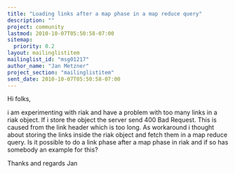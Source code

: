 ```yaml
---
title: "Loading links after a map phase in a map reduce query"
description: ""
project: community
lastmod: 2010-10-07T05:50:58-07:00
sitemap:
  priority: 0.2
layout: mailinglistitem
mailinglist_id: "msg01217"
author_name: "Jan Metzner"
project_section: "mailinglistitem"
sent_date: 2010-10-07T05:50:58-07:00
---
```



Hi folks,

i am experimenting with riak and have a problem with too many links in a
riak object.
If i store the object the server send 400 Bad Request. This is caused from
the link header which is too long.
As workaround i thought about storing the links inside the riak object and
fetch them in a map reduce query.
Is it possible to do a link phase after a map phase in riak and if so has
somebody an example for this?

Thanks and regards
Jan
